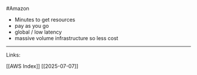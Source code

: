 #Amazon 


- Minutes to get resources 
- pay as you go
- global / low latency 
- massive volume infrastructure so less cost 


---
Links:

[[AWS Index]]
[[2025-07-07]] 